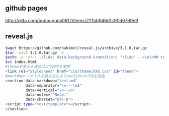 ## github pages
http://qiita.com/budougumi0617/items/221bb946d1c90d6769e9

## reveal.js

```bash
$wget https://github.com/hakimel/reveal.js/archive/3.1.0.tar.gz
$tar -xzvf 3.1.0.tar.gz -C . 
$echo -e '<!-- .slide: data-background-transition: "slide" -->\n\n## test' > test.md
$vi index.html
#themaを変える場合は以下XXXを変更
<link rel="stylesheet" href="css/theme/XXX.css" id="theme">
#markdownファイルを読み込むようsectionタグ内を設定
<section data-markdown="test.md"
         data-separator="\n---\n$"
         data-vertical="\n--\n"
         data-notes="^Note:"
         data-charset="UTF-8">
<script type="text/template"></script>
</section>
```
